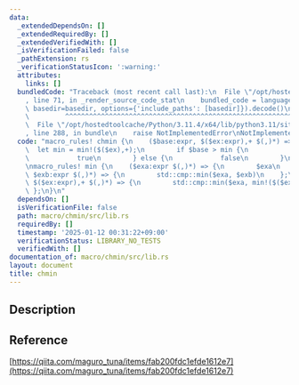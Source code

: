 ```yaml
---
data:
  _extendedDependsOn: []
  _extendedRequiredBy: []
  _extendedVerifiedWith: []
  _isVerificationFailed: false
  _pathExtension: rs
  _verificationStatusIcon: ':warning:'
  attributes:
    links: []
  bundledCode: "Traceback (most recent call last):\n  File \"/opt/hostedtoolcache/Python/3.11.4/x64/lib/python3.11/site-packages/onlinejudge_verify/documentation/build.py\"\
    , line 71, in _render_source_code_stat\n    bundled_code = language.bundle(stat.path,\
    \ basedir=basedir, options={'include_paths': [basedir]}).decode()\n          \
    \         ^^^^^^^^^^^^^^^^^^^^^^^^^^^^^^^^^^^^^^^^^^^^^^^^^^^^^^^^^^^^^^^^^^^^^^^^^^^^^^^^^\n\
    \  File \"/opt/hostedtoolcache/Python/3.11.4/x64/lib/python3.11/site-packages/onlinejudge_verify/languages/rust.py\"\
    , line 288, in bundle\n    raise NotImplementedError\nNotImplementedError\n"
  code: "macro_rules! chmin {\n    ($base:expr, $($ex:expr),+ $(,)*) => {\n      \
    \  let min = min!($($ex),+);\n        if $base > min {\n            $base = min;\n\
    \            true\n        } else {\n            false\n        }\n    };\n}\n\
    \nmacro_rules! min {\n    ($exa:expr $(,)*) => {\n        $exa\n    };\n    ($exa:expr,\
    \ $exb:expr $(,)*) => {\n        std::cmp::min($exa, $exb)\n    };\n    ($exa:expr,\
    \ $($ex:expr),+ $(,)*) => {\n        std::cmp::min($exa, min!($($ex),+))\n   \
    \ };\n}\n"
  dependsOn: []
  isVerificationFile: false
  path: macro/chmin/src/lib.rs
  requiredBy: []
  timestamp: '2025-01-12 00:31:22+09:00'
  verificationStatus: LIBRARY_NO_TESTS
  verifiedWith: []
documentation_of: macro/chmin/src/lib.rs
layout: document
title: chmin
---
```


## Description

## Reference

[https://qiita.com/maguro_tuna/items/fab200fdc1efde1612e7](https://qiita.com/maguro_tuna/items/fab200fdc1efde1612e7)
